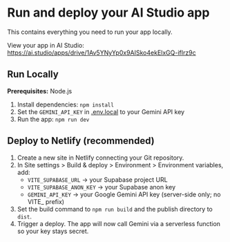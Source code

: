 

# Run and deploy your AI Studio app

This contains everything you need to run your app locally.

View your app in AI Studio: https://ai.studio/apps/drive/1Av5YNyYp0x9AISko4ekElxGQ-ifIrz9c

## Run Locally

**Prerequisites:**  Node.js


1. Install dependencies:
   `npm install`
2. Set the `GEMINI_API_KEY` in [.env.local](.env.local) to your Gemini API key
3. Run the app:
   `npm run dev`

## Deploy to Netlify (recommended)

1. Create a new site in Netlify connecting your Git repository.
2. In Site settings > Build & deploy > Environment > Environment variables, add:
   - `VITE_SUPABASE_URL` -> your Supabase project URL
   - `VITE_SUPABASE_ANON_KEY` -> your Supabase anon key
   - `GEMINI_API_KEY` -> your Google Gemini API key (server-side only; no VITE_ prefix)
3. Set the build command to `npm run build` and the publish directory to `dist`.
4. Trigger a deploy. The app will now call Gemini via a serverless function so your key stays secret.
